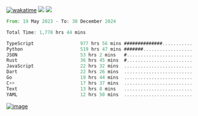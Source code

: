 [![wakatime](https://wakatime.com/badge/user/00eead22-fb14-4dd0-ab8a-3625cafbd50d.svg)](https://wakatime.com/@00eead22-fb14-4dd0-ab8a-3625cafbd50d)
![](https://komarev.com/ghpvc/?username=flatypus)
![](https://pixel.flatypus.me/flatypus?type=tracker)
<!--START_SECTION:waka-->

```rust
From: 19 May 2023 - To: 30 December 2024

Total Time: 1,778 hrs 44 mins

TypeScript                 977 hrs 56 mins ##############...........   54.73 %
Python                     519 hrs 47 mins #######..................   29.09 %
JSON                       53 hrs 2 mins   #........................   02.97 %
Rust                       36 hrs 45 mins  #........................   02.06 %
JavaScript                 22 hrs 32 mins  .........................   01.26 %
Dart                       22 hrs 26 mins  .........................   01.26 %
Go                         19 hrs 44 mins  .........................   01.11 %
C++                        17 hrs 37 mins  .........................   00.99 %
Text                       13 hrs 8 mins   .........................   00.74 %
YAML                       12 hrs 50 mins  .........................   00.72 %
```

<!--END_SECTION:waka-->
[<img alt="image" src="https://github.com/flatypus/flatypus/assets/68029599/0a302dc1-501c-43a0-ae8d-37ec4817f3bd">](https://flatypus.me)

